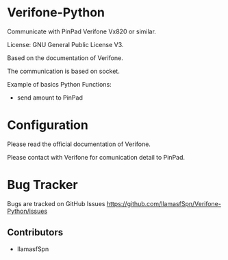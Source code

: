 # Verifone-Python
Communicate with PinPad Verifone Vx820 or similar.

License: GNU General Public License V3.

Based on the documentation of Verifone.

The communication is based on socket.

Example of basics Python Functions:

- send amount to PinPad

Configuration
=============

Please read the official documentation of Verifone. 

Please contact with Verifone for comunication detail to PinPad. 

Bug Tracker
===========

Bugs are tracked on GitHub Issues https://github.com/llamasfSpn/Verifone-Python/issues

Contributors
------------

* llamasfSpn


